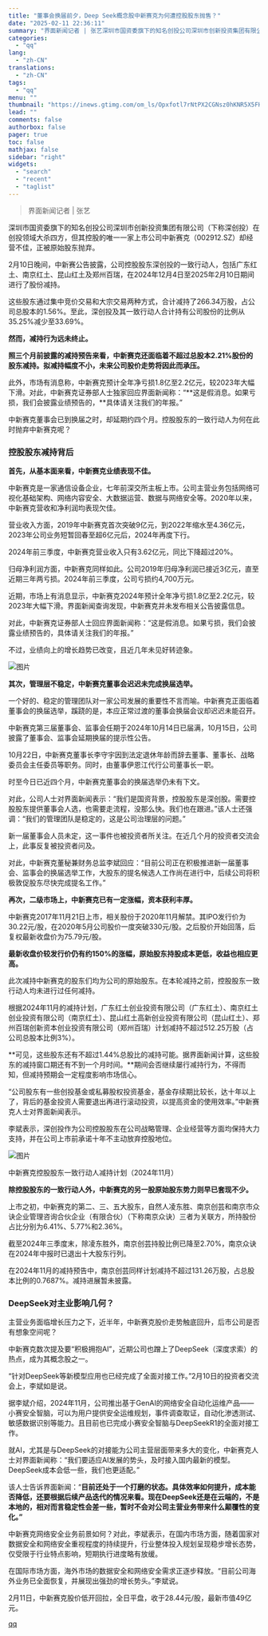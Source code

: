```yaml
---
title: "董事会换届前夕，Deep Seek概念股中新赛克为何遭控股股东抛售？"
date: "2025-02-11 22:36:11"
summary: "界面新闻记者 | 张艺深圳市国资委旗下的知名创投公司深圳市创新投资集团有限公司（下称深创投）在创投领..."
categories:
  - "qq"
lang:
  - "zh-CN"
translations:
  - "zh-CN"
tags:
  - "qq"
menu: ""
thumbnail: "https://inews.gtimg.com/om_ls/Opxfotl7rNtPX2CGNsz0hKNR5X5FHpBFxr8l2I8Vx_W4oAA_640360/0"
lead: ""
comments: false
authorbox: false
pager: true
toc: false
mathjax: false
sidebar: "right"
widgets:
  - "search"
  - "recent"
  - "taglist"
---
```


> 界面新闻记者 | 张艺

深圳市国资委旗下的知名创投公司深圳市创新投资集团有限公司（下称深创投）在创投领域大杀四方，但其控股的唯一一家上市公司中新赛克（002912.SZ）却经营不佳，正被原始股东抛弃。

2月10日晚间，中新赛公告披露，公司控股股东深创投的一致行动人，包括广东红土、南京红土、昆山红土及郑州百瑞，在2024年12月4日至2025年2月10日期间进行了股份减持。

这些股东通过集中竞价交易和大宗交易两种方式，合计减持了266.34万股，占公司总股本的1.56%。至此，深创投及其一致行动人合计持有公司股份的比例从35.25%减少至33.69%。

**然而，减持行为远未终止。**

**照三个月前披露的减持预告来看，中新赛克还面临着不超过总股本2.21%股份的股东减持。拟减持幅度不小，未来公司股价走势将因此而承压。**

此外，市场有消息称，中新赛克预计全年净亏损1.8亿至2.2亿元，较2023年大幅下滑。对此，中新赛克证券部人士独家回应界面新闻称：“**这是假消息。如果亏损，我们会披露业绩预告的，**具体请关注我们的年报。”

中新赛克董事会已到换届之时，却延期约四个月。控股股东的一致行动人为何在此时抛弃中新赛克呢？

### 控股股东减持背后

**首先，从基本面来看，中新赛克业绩表现不佳。**

中新赛克是一家通信设备企业，七年前深交所主板上市。公司主营业务包括网络可视化基础架构、网络内容安全、大数据运营、数据与网络安全等。2020年以来，中新赛克营收和净利润均表现欠佳。

营业收入方面，2019年中新赛克首次突破9亿元，到2022年缩水至4.36亿元，2023年公司业务短暂回春至超6亿元后，2024年再度下行。

2024年前三季度，中新赛克营业收入只有3.62亿元，同比下降超过20%。

归母净利润方面，中新赛克同样如此。公司2019年归母净利润已接近3亿元，直至近期三年两亏损。2024年前三季度，公司亏损约4,700万元。

近期，市场上有消息显示，中新赛克2024年预计全年净亏损1.8亿至2.2亿元，较2023年大幅下滑。界面新闻查询发现，中新赛克并未发布相关公告披露信息。

对此，中新赛克证券部人士回应界面新闻称：“这是假消息。如果亏损，我们会披露业绩预告的，具体请关注我们的年报。”

不过，业绩向上的增长趋势已改变，且近几年未见好转迹象。

![图片](https://inews.gtimg.com/om_bt/Oo8iRpb9q8Xrv7eE24F8pDEf9lKUqnMwVOWJizmTSTxa0AA/641)

**其次，管理层不稳定，中新赛克董事会迟迟未完成换届选举。**

一个好的、稳定的管理团队对一家公司发展的重要性不言而喻。中新赛克正面临着董事会的换届选举，蹊跷的是，本应正常过渡的董事会换届会议却迟迟未能召开。

中新赛克第三届董事会、监事会任期于2024年10月14日已届满，10月15日，公司披露了董事会、监事会延期换届的提示性公告。

10月22日，中新赛克董事长李守宇因到法定退休年龄而辞去董事、董事长、战略委员会主任委员等职务。同时，由董事伊恩江代行公司董事长一职。

时至今日已近四个月，中新赛克董事会的换届选举仍未有下文。

对此，公司人士对界面新闻表示：“我们是国资背景，控股股东是深创股。需要控股股东提供董事会人选，也需要走流程，没那么快。我们也在跟进。”该人士还强调：“我们的管理团队是稳定的，这是公司治理层的问题。”

新一届董事会人员未定，这一事件也被投资者所关注。在近几个月的投资者交流会上，此事反复被投资者问及。

对此，中新赛克董秘兼财务总监李斌回应：“目前公司正在积极推进新一届董事会、监事会的换届选举工作，大股东的提名候选人工作尚在进行中，后续公司将积极敦促股东尽快完成提名工作。”

**再次，二级市场上，中新赛克已有一定涨幅，资本获利丰厚。**

中新赛克2017年11月21日上市，相关股份于2020年11月解禁。其IPO发行价为30.22元/股，在2020年5月公司股价一度突破330元/股。之后股价开始回落，后复权最新收盘价为75.79元/股。

**最新收盘价较发行价仍有约150%的涨幅，原始股东持股成本更低，收益也相应更高。**

此次减持中新赛克的股东们均为公司的原始股东。在本轮减持之前，控股股东一致行动人均未进行过任何减持。

根据2024年11月的减持计划，广东红土创业投资有限公司（广东红土）、南京红土创业投资有限公司（南京红土）、昆山红土高新创业投资有限公司（昆山红土）、郑州百瑞创新资本创业投资有限公司（郑州百瑞）计划减持不超过512.25万股（占公司总股本比例3%）。

**可见，这些股东还有不超过1.44%总股比的减持可能。据界面新闻计算，这些股东的减持窗口期还有不到一个月时间。**期间会否继续屡行减持行为，不得而知，但减持预期会一定程度影响市场信心。

“公司股东有一些创投基金或私募股权投资基金，基金存续期比较长，达十年以上了，背后的基金投资人需要退出再进行滚动投资，以提高资金的使用效率。”中新赛克人士对界面新闻表示。

李斌表示，深创投作为公司控股股东在公司战略管理、企业经营等方面均保持大力支持，并在公司上市前承诺十年不主动放弃控股地位。

![图片](https://inews.gtimg.com/om_bt/OhPdVn6Ck805gbm788rsEOWyTCpfolVpC_iJI_YBsA8FQAA/641)

中新赛克控股股东一致行动人减持计划（2024年11月）

**除控股股东的一致行动人外，中新赛克的另一股原始股东势力则早已套现不少。**

上市之初，中新赛克的第二、三、五大股东，自然人凌东胜、南京创芸和南京市众诀企业管理咨询合伙企业（有限合伙）（下称南京众诀）三者为关联方，所持股份占比分别为6.41%、5.77%和2.36%。

截至2024年三季度末，除凌东胜外，南京创芸持股比例已降至2.70%，南京众诀在2024年中报时已退出十大股东行列。

在2024年11月的减持预告中，南京创芸同样计划减持不超过131.26万股，占总股本比例的0.7687%。减持进展暂未披露。

### DeepSeek对主业影响几何？

主营业务面临增长压力之下，近半年，中新赛克股价走势触底回升，后市公司是否有想象空间呢？

中新赛克数次提及要“积极拥抱AI”，近期公司也蹭上了DeepSeek（深度求索）的热点，成为其概念股之一。

“针对DeepSeek等新模型应用也已经完成了全面对接工作。”2月10日的投资者交流会上，李斌如是说。

据李斌介绍，2024年11月，公司推出基于GenAI的网络安全自动化运维产品——小赛安全智脑，可以为用户提供安全运维规划，事件调查取证，自动化渗透测试、敏感数据识别等能力。且目前也已完成小赛安全智脑与DeepSeekR1的全面对接工作。

就AI，尤其是与DeepSeek的对接能为公司主营层面带来多大的变化，中新赛克人士对界面新闻称：“我们要适应AI发展的势头，及时接入国内最新的模型。DeepSeek成本会低一些，我们也更适配。”

该人士告诉界面新闻：“**目前还处于一个打磨的状态。具体效率如何提升，成本能否降低，还要根据后续产品迭代的情况来看。现在DeepSeek还是在云端的，不是本地的，相对而言稳定性会差一些，暂时不会对公司主营业务带来什么颠覆性的变化。”**

中新赛克网络安全业务前景如何？对此，李斌表示，在国内市场方面，随着国家对数据安全和网络安全重视程度的持续提升，行业整体投入规划呈现稳步增长态势，仅受限于行业特点影响，短期执行进度略有放缓。

在国际市场方面，海外市场的数据安全和网络安全需求正逐步释放。“目前公司海外业务已全面恢复，并展现出强劲的增长势头。”李斌说。

2月11日，中新赛克股价低开回拉，全日平盘，收于28.44元/股，最新市值49亿元。

[qq](https://new.qq.com/rain/a/20250211A08WAW00)
